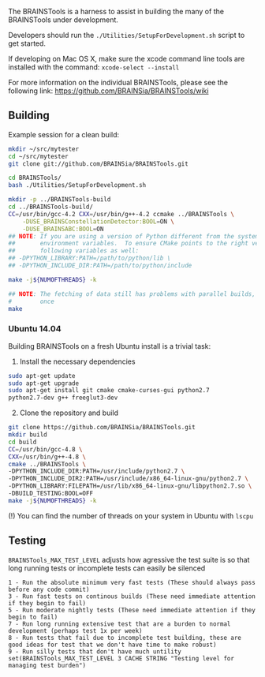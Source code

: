 The BRAINSTools is a harness to assist in building the many of the BRAINSTools under development.

Developers should run the `./Utilities/SetupForDevelopment.sh` script to get started.

If developing on Mac OS X, make sure the xcode command line tools are installed with the command:
`xcode-select --install`

For more information on the individual BRAINSTools, please see the following link:
https://github.com/BRAINSia/BRAINSTools/wiki

## Building
Example session for a clean build:

```sh
mkdir ~/src/mytester
cd ~/src/mytester
git clone git://github.com/BRAINSia/BRAINSTools.git

cd BRAINSTools/
bash ./Utilities/SetupForDevelopment.sh

mkdir -p ../BRAINSTools-build
cd ../BRAINSTools-build/
CC=/usr/bin/gcc-4.2 CXX=/usr/bin/g++-4.2 ccmake ../BRAINSTools \
    -DUSE_BRAINSConstellationDetector:BOOL=ON \
    -DUSE_BRAINSABC:BOOL=ON
## NOTE: If you are using a version of Python different from the system default, CMake will ignore your
##       environment variables.  To ensure CMake points to the right version, you need to set the
##       following variables as well:
## -DPYTHON_LIBRARY:PATH=/path/to/python/lib \
## -DPYTHON_INCLUDE_DIR:PATH=/path/to/python/include

make -j${NUMOFTHREADS} -k

## NOTE: The fetching of data still has problems with parallel builds, so we need to restart it at least
#        once
make
```

### Ubuntu 14.04
Building BRAINSTools on a fresh Ubuntu install is a trivial task:
1) Install the necessary dependencies
```sh
sudo apt-get update
sudo apt-get upgrade
sudo apt-get install git cmake cmake-curses-gui python2.7
python2.7-dev g++ freeglut3-dev
```
2) Clone the repository and build
```sh
git clone https://github.com/BRAINSia/BRAINSTools.git
mkdir build
cd build
CC=/usr/bin/gcc-4.8 \
CXX=/usr/bin/g++-4.8 \
cmake ../BRAINSTools \
-DPYTHON_INCLUDE_DIR:PATH=/usr/include/python2.7 \
-DPYTHON_INCLUDE_DIR2:PATH=/usr/include/x86_64-linux-gnu/python2.7 \
-DPYTHON_LIBRARY:FILEPATH=/usr/lib/x86_64-linux-gnu/libpython2.7.so \
-DBUILD_TESTING:BOOL=OFF
make -j${NUMOFTHREADS} -k
```
(!) You can find the number of threads on your system in Ubuntu with `lscpu`

## Testing
`BRAINSTools_MAX_TEST_LEVEL` adjusts how agressive the test suite is
so that long running tests or incomplete tests can easily be
silenced

```
1 - Run the absolute minimum very fast tests (These should always pass before any code commit)
3 - Run fast tests on continous builds (These need immediate attention if they begin to fail)
5 - Run moderate nightly tests (These need immediate attention if they begin to fail)
7 - Run long running extensive test that are a burden to normal development (perhaps test 1x per week)
8 - Run tests that fail due to incomplete test building, these are good ideas for test that we don't have time to make robust)
9 - Run silly tests that don't have much untility
set(BRAINSTools_MAX_TEST_LEVEL 3 CACHE STRING "Testing level for managing test burden")
```
